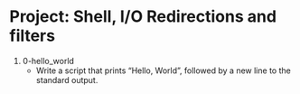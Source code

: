 # Project: Shell, I/O Redirections and filters


1. 0-hello_world
   - Write a script that prints “Hello, World”, followed by a new line to the standard output.
